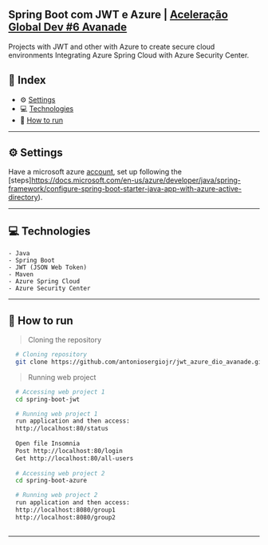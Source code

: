 ## Spring Boot com JWT e Azure | [Aceleração Global Dev #6 Avanade](https://digitalinnovation.one/)

Projects with JWT and other with Azure to create secure cloud environments Integrating Azure Spring Cloud with Azure Security Center.

## 📌 Index
- ⚙ [Settings](#-settings)
- 💻 [Technologies](#-technologies)
- 🚀 [How to run](#-how-to-run)
---

## ⚙ Settings
  Have a microsoft azure [account](https://azure.microsoft.com/pt-br/free/), set up following the [steps]https://docs.microsoft.com/en-us/azure/developer/java/spring-framework/configure-spring-boot-starter-java-app-with-azure-active-directory).

---

## 💻 Technologies
    - Java
    - Spring Boot
	- JWT (JSON Web Token)
    - Maven
    - Azure Spring Cloud
	- Azure Security Center	
---

## 🚀 How to run

  > Cloning the repository
  ```bash
    # Cloning repository
    git clone https://github.com/antoniosergiojr/jwt_azure_dio_avanade.git
  ```

  > Running web project
  ```bash
    # Accessing web project 1
    cd spring-boot-jwt

    # Running web project 1   
    run application and then access: 
    http://localhost:80/status
	
	Open file Insomnia
	Post http://localhost:80/login
	Get http://localhost:80/all-users
	
	# Accessing web project 2
    cd spring-boot-azure

    # Running web project 2   
    run application and then access: 
    http://localhost:8080/group1
	http://localhost:8080/group2
    
  ```
---
